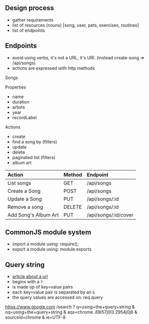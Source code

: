 ## Design process

- gather requirements
- list of resources (nouns) [song, user, pets, exercises, routines]
- list of endpoints

## Endpoints

- avoid using verbs, it's not a URL, it's URI. (instead create-song => /api/songs)
- actions are expressed with http methods

Songs

Properties

- name
- duration
- artists
- year
- recordLabel

Actions

- create
- find a song by (filters)
- update
- delete
- paginated list (filters)
- album art

| Action               | Method | Endpoint             |
| :------------------- | :----- | :------------------- |
| List songs           | GET    | /api/songs           |
| Create a Song        | POST   | /api/songs           |
| Update a Song        | PUT    | /api/songs/:id       |
| Remove a song        | DELETE | /api/songs/:id       |
| Add Song's Album Art | PUT    | /api/songs/:id/cover |

## CommonJS module system

- import a module using: require();
- export a module using: module.exports

## Query string

- [article about a url](https://doepud.co.uk/blog/anatomy-of-a-url)
- begins with a `?`
- is made up of key=value pairs
- each key=value pair is separated by an `&`
- the query values are accessed on: req.query

https://www.google.com
/search
?
q=using+the+query+string
&
oq=using+the+query+string
&
aqs=chrome..69i57j0l3.2954j0j8
&
sourceid=chrome
&
ie=UTF-8
